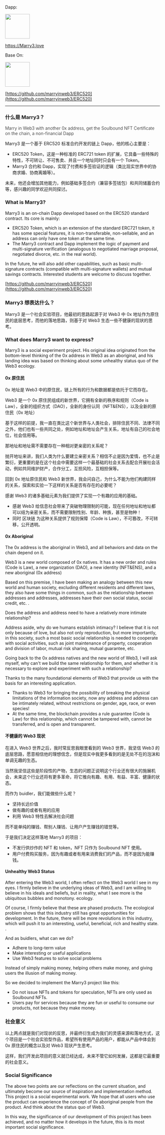 Dapp:

<a href="https://marry3.love"><img src="https://www.marry3.love/logo-slogon.png" height="80" /></a>

https://Marry3.love

Base On:

<a href="https://github.com/marryinweb3/ERC520"><img src="https://www.marry3.love/ERC520-noborder.png" height="80" /></a>

[https://github.com/marryinweb3/ERC520](https://github.com/marryinweb3/ERC520)

---

### 什么是 Marry3？

<span style="font-weight:300">Marry in Web3 with another 0x address, get the Soulbound NFT Certificate on the chain, a non-financial Dapp</span>

Marry3 是一个基于 ERC520 标准合约开发的链上 Dapp，他的核心主要是：

- ERC520 Token，这是一种标准的 ERC721 token 的扩展，它具备一些特殊的特性，不可转让、不可售卖、并且一个地址同时只会有一个 Token。
- Marry3 合约和 Dapp，实现了付费和多签验证的逻辑（类比现实世界中的协商求婚、协商离婚等）。

未来，他还会增加其他能力，例如基础多签合约（兼容多签钱包）和共同储蓄合约等，感兴趣的同学欢迎共同探讨。

### What is Marry3?

Marry3 is an on-chain Dapp developed based on the ERC520 standard contract. Its core is mainly:

- ERC520 Token, which is an extension of the standard ERC721 token, it has some special features, it is non-transferable, non-sellable, and an address can only have one token at the same time.
- The Marry3 contract and Dapp implement the logic of payment and multi-signature verification (analogous to negotiated marriage proposal, negotiated divorce, etc. in the real world).

In the future, he will also add other capabilities, such as basic multi-signature contracts (compatible with multi-signature wallets) and mutual savings contracts. Interested students are welcome to discuss together.

[https://github.com/marryinweb3/ERC520](https://github.com/marryinweb3/ERC520)

### Marry3 想表达什么？

Marry3 是一个社会实验项目，他最初的思路起源于对 Web3 中 0x 地址作为原住民的底层思考，而他的落地思路，则基于对 Web3 生态一些不健康的现状的思考。

### What does Marry3 want to express?

Marry3 is a social experiment project. His original idea originated from the bottom-level thinking of the 0x address in Web3 as an aboriginal, and his landing idea was based on thinking about some unhealthy status quo of the Web3 ecology.

#### 0x 原住民

0x 地址是 Web3 中的原住民，链上所有的行为和数据都是依托于它而存在。

Web3 是一个 0x 原住民组成的新世界，它拥有全新的秩序和规则（Code is Law），全新的组织方式（DAO），全新的身份认同（NFT&ENS），以及全新的原住民（0x 地址）

基于这样的前提，我一直在类比这个新世界与人类社会，排除住民不同、法律不同之外，他们也有一些共同之处，例如地址和地址会产生关系，地址有自己的社会地位，社会信用等。

那地址和地址需不需要存在一种相对更亲密的关系呢？

抛开地址来讲，我们人类为什么要建立亲密关系？相信不止是因为爱情，也不止是繁衍，更重要的是在这个社会中需要这样一个最基础的社会关系去配合开展社会活动，例如共同维护财产，合作分工，互担风险，互相担保等。

回到 0x 地址原住民和 Web3 新世界，我会问自己，为什么不能为他们构建同样的关系，探索和实验一下这样的关系是否有存在的必要呢？

感谢 Web3 的诸多基础元素为我们提供了实现一个有趣的应用的基础。

- 感谢 Web3 给信息社会带来了突破物理限制的可能，现在任何地址和地址都可以结为亲密关系，而不需要限制性别、年龄、种族，甚至是物种！
- 同时 区块链 为这种关系提供了规则保障（Code is Law），不可篡改，不可转移，公开透明。

#### 0x Aboriginal

The 0x address is the aboriginal in Web3, and all behaviors and data on the chain depend on it.

Web3 is a new world composed of 0x natives. It has a new order and rules (Code is Law), a new organization (DAO), a new identity (NFT&ENS), and a new aboriginal (0x address)

Based on this premise, I have been making an analogy between this new world and human society, excluding different residents and different laws, they also have some things in common, such as the relationship between addresses and addresses, addresses have their own social status, social credit, etc. .

Does the address and address need to have a relatively more intimate relationship?

Address aside, why do we humans establish intimacy? I believe that it is not only because of love, but also not only reproduction, but more importantly, in this society, such a most basic social relationship is needed to cooperate with social activities, such as joint maintenance of property, cooperation and division of labor, mutual risk sharing, mutual guarantee, etc.

Going back to the 0x address natives and the new world of Web3, I will ask myself, why can't we build the same relationship for them, and whether it is necessary to explore and experiment with such a relationship?

Thanks to the many foundational elements of Web3 that provide us with the basis for an interesting application.

- Thanks to Web3 for bringing the possibility of breaking the physical limitations of the information society, now any address and address can be intimately related, without restrictions on gender, age, race, or even species!
- At the same time, the blockchain provides a rule guarantee (Code is Law) for this relationship, which cannot be tampered with, cannot be transferred, and is open and transparent.

#### 不健康的 Web3 现状

在进入 Web3 世界之后，我时常反思我眼里看到的 Web3 世界，我坚信 Web3 的底层思路，愿意相信他的理想信念，但是现实中我更多看到的是无处不在的泡沫和单调无趣的生态。

当然我坚信这些是阶段性的产物，生态的问题正说明这个行业还有很大的施展机会，未来这个行业还将有更多革命，将它推向有趣、有用、有益、丰富、健康的状态。

而作为 buidler，我们能做些什么呢？

- 坚持长远价值
- 做有趣的或者有用的应用
- 利用 Web3 特性去解决社会问题

而不是单纯的赚钱、帮别人赚钱、让用户产生赚钱的错觉等。

于是我们决定这样落地 Marry3 的项目：

- 不发行供炒作的 NFT 和 token，NFT 只作为 Soulbound NFT 使用。
- 用户付费购买服务，因为有趣或者有用来消费我们的产品，而不是因为能赚钱。

#### Unhealthy Web3 Status

After entering the Web3 world, I often reflect on the Web3 world I see in my eyes. I firmly believe in the underlying ideas of Web3, and I am willing to believe in his ideals and beliefs, but in reality, what I see more is the ubiquitous bubbles and monotony. ecology.

Of course, I firmly believe that these are phased products. The ecological problem shows that this industry still has great opportunities for development. In the future, there will be more revolutions in this industry, which will push it to an interesting, useful, beneficial, rich and healthy state. .

And as buidlers, what can we do?

- Adhere to long-term value
- Make interesting or useful applications
- Use Web3 features to solve social problems

Instead of simply making money, helping others make money, and giving users the illusion of making money.

So we decided to implement the Marry3 project like this:

- Do not issue NFTs and tokens for speculation, NFTs are only used as Soulbound NFTs.
- Users pay for services because they are fun or useful to consume our products, not because they make money.

### 社会意义

以上两点就是我们对现状的反思，并最终衍生成为我们的灵感来源和落地方式，这个项目是一个社会实验型作品，希望所有使用产品的用户，都能从产品中体会到 0x 原住民的概念以及对 Web3 现状产生思考。

这样，我们开发此项目的意义就已经达成，未来不管它如何发展，这都是它最重要的社会意义。

### Social Significance

The above two points are our reflections on the current situation, and ultimately become our source of inspiration and implementation method. This project is a social experimental work. We hope that all users who use the product can experience the concept of 0x aboriginal people from the product. And think about the status quo of Web3.

In this way, the significance of our development of this project has been achieved, and no matter how it develops in the future, this is its most important social significance.
